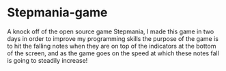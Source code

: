 # Stepmania-game
A knock off of the open source game Stepmania, I made this game in two days in order to improve my programming skills the purpose of the game 
is to hit the falling notes when they are on top of the indicators at the bottom of the screen, and as the game goes on the speed at which these
notes fall is going to steadily increase!
